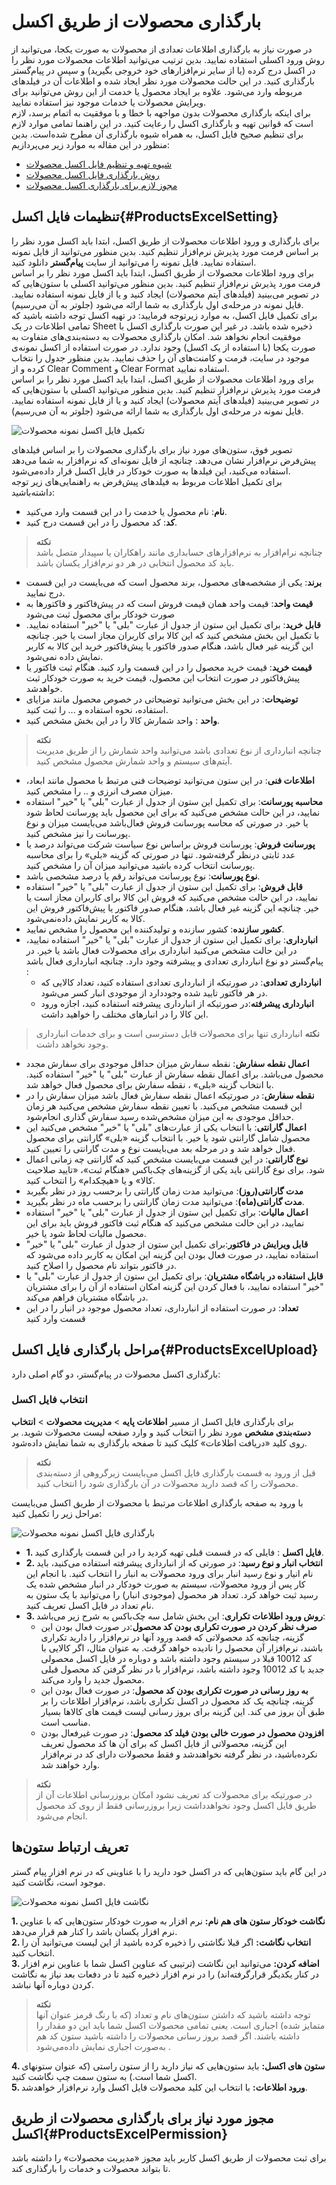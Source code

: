 #  بارگذاری محصولات از طریق اکسل
در صورت نیاز به بارگذاری اطلاعات تعدادی از محصولات به صورت یکجا، می‌توانید از روش ورود اکسلی استفاده نمایید. بدین ترتیب می‌توانید اطلاعات محصولات مورد نظر را در اکسل درج کرده (یا از سایر نرم‌افزارهای خود خروجی بگیرید) و سپس در پیام‌گستر بارگذاری کنید. در این حالت محصولات مورد نظر ایجاد شده و اطلاعات آن در فیلدهای مربوطه وارد می‌شود. علاوه بر ایجاد محصول یا خدمت از این روش می‌توانید برای ویرایش محصولات یا خدمات موجود نیز استفاده نمایید.<br>
برای اینکه بارگذاری محصولات بدون مواجهه با خطا و با موفقیت به اتمام برسد، لازم است که قوانین تهیه و بارگذاری اکسل را رعایت کنید. در این راهنما تمامی موارد لازم برای تنظیم صحیح فایل اکسل، به همراه شیوه بارگذاری آن مطرح شده‌است. بدین منظور در این مقاله به موارد زیر می‌پردازیم:<br>

- [شیوه تهیه و تنظیم فایل اکسل محصولات](#ProductsExcelSetting)
- [روش بارگذاری فایل اکسل محصولات](#ProductsExcelUpload)
- [مجوز لازم برای بارگذاری اکسل محصولات](#ProductsExcelPermission)

## تنظیمات فایل اکسل{#ProductsExcelSetting}
برای بارگذاری و ورود اطلاعات محصولات از طریق اکسل، ابتدا باید اکسل مورد نظر را بر اساس فرمت مورد پذیرش نرم‌افزار تنظیم کنید.  بدین منظور می‌توانید از فایل نمونه استفاده نمایید. فایل نمونه را می‌توانید از سایت **پیام‌گستر** دانلود کنید.<br>
برای ورود اطلاعات محصولات از طریق اکسل، ابتدا باید اکسل مورد نظر را بر اساس فرمت مورد پذیرش نرم‌افزار تنظیم کنید. بدین منظور می‌توانید اکسلی با ستون‌هایی که در تصویر می‌بینید (فیلدهای آیتم محصولات) ایجاد کنید و یا از فایل نمونه استفاده نمایید. فایل نمونه در مرحله‌ی اول بارگذاری به شما ارائه می‌شود (جلوتر به آن می‌رسیم).<br>
برای تکمیل فایل اکسل، به موارد زیرتوجه فرمایید:
در تهیه اکسل توجه داشته باشید که تمامی اطلاعات در یک Sheet ذخیره شده باشد. در غیر این صورت بارگذاری اکسل با موفقیت انجام نخواهد شد.
امکان بارگذاری محصولات به دسته‌بندی‌های متفاوت به صورت یکجا (با استفاده از یک اکسل) وجود ندارد.
در صورت استفاده از اکسل نمونه‌ی موجود در سایت،‌ فرمت و کامنت‌های آن را حذف نمایید. بدین منظور جدول را نتخاب کرده و از Clear Comment و Clear Format استفاده نمایید.<br>
برای ورود اطلاعات محصولات از طریق اکسل، ابتدا باید اکسل مورد نظر را بر اساس فرمت مورد پذیرش نرم‌افزار تنظیم کنید. بدین منظور می‌توانید اکسلی با ستون‌هایی که در تصویر می‌بینید (فیلدهای آیتم محصولات) ایجاد کنید و یا از فایل نمونه استفاده نمایید. فایل نمونه در مرحله‌ی اول بارگذاری به شما ارائه می‌شود (جلوتر به آن می‌رسیم).<br>

![تکمیل فایل اکسل نمونه محصولات](./Images/products-excel-sample-2.8.4.png)

تصویر فوق،‌ ستون‌های مورد نیاز برای بارگذاری محصولات را بر اساس فیلدهای پیش‌فرض نرم‌افزار نشان می‌دهد. چنانچه از فایل نمونه‌ای که نرم‌افزار به شما می‌دهد استفاده می‌کنید، این فیلدها به صورت خودکار در فایل اکسل قرار داده‌می‌شود.<br>
برای تکمیل اطلاعات مربوط به فیلدهای پیش‌فرض به راهنمایی‌های زیر توجه داشته‌باشید:<br>
- **نام‌**: نام محصول یا خدمت را در این قسمت وارد می‌کنید.
- **کد**: کد محصول را در این قسمت درج کنید.

> **نکته**<br>
چنانچه نرام‌افزار به نرم‌افزارهای حسابداری مانند راهکاران یا سپیدار متصل باشد باید کد محصول انتخابی در هر دو نرم‌افزار یکسان باشد.<br>

- **برند**: یکی از مشخصه‌های محصول، برند محصول است که می‌بایست در این قسمت درج نمایید.
- **قیمت واحد**: قیمت واحد همان قیمت فروش است که در پیش‌فاکتور و فاکتورها به صورت خودکار برای محصول ثبت می‌شود 
- **قابل خرید**: برای تکمیل این ستون از جدول از عبارت "بلی" یا "خیر" استفاده نمایید. با تکمیل این بخش مشخص کنید که این کالا برای کاربران مجاز است یا خیر. چنانچه این گزینه غیر فعال باشد، هنگام صدور فاکتور یا پیش‌فاکتور خرید این کالا به کاربر نمایش داده نمی‌شود.
- **قیمت خرید**: قیمت خرید محصول را در این قسمت وارد کنید. هنگام ثبت فاکتور یا پیش‌فاکتور در صورت انتخاب این محصول، قیمت خرید به صورت خودکار ثبت خواهدشد.
- **توضیحات**: در این بخش می‌توانید توضیحاتی در خصوص محصول مانند مزایای استفاده، نحوه استفاده و ... را ثبت کنید. 
- **واحد** : واحد شمارش کالا را در این بخش مشخص کنید. 

> **نکته**<br>
چنانچه انبارداری از نوع تعدادی باشد می‌توانبد واحد شمارش را  از طریق مدیریت آیتم‌های سیستم  و واحد شمارش محصول مشخص کنید.

- **اطلاعات فنی**: در این ستون می‌توانید توضیحات فنی مرتبط با محصول مانند ابعاد، میزان مصرف انرزی و .. را مشخص کنید.
- **محاسبه پورسانت**: برای تکمیل این ستون از جدول از عبارت "بلی" یا "خیر" استفاده نمایید، در این حالت مشخص می‌کنید که برای این محصول باید پورسانت لحاظ شود یا خیر. در صورتی که محاسه پورسانت فروش فعال‌باشد می‌بایست میزان و نوع پورسانت را نیز مشخص کنید.
- **پورسانت فروش**: پورسانت فروش براساس نوع سیاست شرکت می‌تواند درصد یا عدد ثابتی درنظر گرفته‌شود. تنها در صورتی که گزینه «بلی» را برای محاسبه پورسانت انتخاب کرده باشید می‌توانید میزان آن را مشخص کنید.
- **نوع پورسانت**: نوع پورسانت می‌تواند رقم یا درصد مشخصی باشد.
- **قابل فروش**: برای تکمیل این ستون از جدول از عبارت "بلی" یا "خیر" استفاده نمایید، در این حالت مشخص می‌کنید که فروش این کالا برای کاربران مجاز است یا خیر. چنانچه این گزینه غیر فعال باشد، هنگام صدور فاکتور یا پیش‌فاکتور فروش این کالا به کاربر نمایش داده‌نمی‌شود.
- **کشور سازنده**:  کشور سازنده و تولید‌کننده این محصول را مشخص نمایید.
- **انبارداری**: برای تکمیل این ستون از جدول از عبارت "بلی" یا "خیر" استفاده نمایید، در این حالت مشخص می‌کنید انبارداری برای محصولات فعال باشد یا خیر. در پیام‌گستر دو نوع انبارداری تعدادی و پیشرفته وجود دارد. چنانچه انبارداری فعال باشد :
  - **انبارداری تعدادی**: در صورتیکه از انبارداری تعدادی استفاده کنید، تعداد کالایی که در هر فاکتور تایید شده وجوددارد از موجودی انبار کسر می‌شود.
  - **انبارداری پیشرفته**:در صورتیکه از انبارداری پیشرفته استفاده کنید، اجازه ورود این کالا را در انبارهای مختلف را خواهید داشت.

> **نکته**
انبارداری تنها برای محصولات قابل دسترسی است و برای خدمات انبارداری وجود نخواهد داشت. 

- **اعمال نقطه سفارش**: نقطه سفارش میزان حداقل موجودی برای سفارش مجدد محصول می‌باشد. برای اعمال نقطه سفارش از عبارت "بلی" یا "خیر" استفاده کنید. با انتخاب گزینه «بلی» ، نقطه سفارش برای محصول فعال خواهد شد.
- **نقطه سفارش**: در صورتیکه اعمال نقطه سفارش فعال باشد میزان سفارش را در این قسمت مشخص می‌کنید. با تعیین نقطه سفارش مشخص می‌کنید هر زمان حداقل موجودی به این میزان مشخص‌شده رسید سفارش گذاری انجام‌شود.
- **اعمال گارانتی**: با انتخاب یکی از عبارت‌های "بلی" یا "خیر" مشخص می‌کنید این محصول شامل گارانتی شود یا خیر. با انتخاب گزینه «بلی» گارانتی برای محصول فعال خواهد شد و در مرحله بعد می‌بایست نوع و مدت گارانتی را تعیین کنید.
- **نوع گارانتی**: در این قسمت می‌بایست مشخص کنید که گارانتی چه زمانی اعمال شود. برای نوع گارانتی باید یکی از گزینه‌های چک‌‌باکس «هنگام ثبت»، «تایید صلاحیت کالا» و یا «هیچکدام» را انتخاب کنید.
- **مدت گارانتی(روز)**: می‌توانید مدت زمان گارانتی را برحسب روز در نظر بگیربد
- **مدت گارانتی(ماه)**: می‌توانید مدت زمان گارانتی را برحسب ماه در نظر بگیرید.
- **اعمال مالیات**: برای تکمیل این ستون از جدول از عبارت "بلی" یا "خیر" استفاده نمایید، در این حالت مشخص می‌کنید که هنگام ثبت فاکتور فروش باید برای این محصول مالیات لحاظ شود یا خیر.
- **قابل ویرایش در فاکتور**:برای تکمیل این ستون از جدول از عبارت "بلی" یا "خیر" استفاده نمایید، در صورت فعال بودن این گزینه این امکان به کاربر داده می‌شود که در فاکتور بتواند نام محصول را اصلاح کنید.
- **قابل استفاده در باشگاه مشتریان**:
برای تکمیل این ستون از جدول از عبارت "بلی" یا "خیر" استفاده نمایید، با فعال کردن این گزینه امکان استفاده از آن را برای مشتریان در باشگاه مشتریان فراهم می‌کند.
- **تعداد**: در صورت استفاده از انبارداری، تعداد محصول موجود در انبار را در این قسمت وارد کنید

## مراحل بارگذاری فایل اکسل{#ProductsExcelUpload}
بارگذاری اکسل محصولات در پیام‌گستر، دو گام اصلی دارد:<br>
### انتخاب فایل اکسل
برای بارگذاری فایل اکسل از مسیر  **اطلاعات پایه** > **مدیریت محصولات** > **انتخاب دسته‌بندی مشخص**  مورد نظر را انتخاب کنید و وارد صفحه لیست محصولات شوید. بر روی کلید «دریافت اطلاعات» کلیک کنید تا صفحه بارگذاری به شما نمایش داده‌شود.<br>

> **نکته**<br>
قبل از ورود به قسمت بارگذاری فایل اکسل می‌بایست زیرگروهی از دسته‌بندی محصولات را که قصد دارید محصولات در آن بارگذاری شود را انتخاب کنید.

 با ورود به صفحه بارگذاری اطلاعات مرتبط با محصولات از طریق اکسل می‌بایست مراحل زیر را تکمیل کنید:
 
 ![بارگذاری فایل اکسل نمونه محصولات](./Images/products-excel-setting-2.8.4.png)

 - **1. فایل اکسل** : فایلی که در قسمت قبلی تهیه کردید را در این قسمت بارگذاری کنید.
 - **2. انتخاب انبار و نوع رسید**: در صورتی که از انبارداری پیشرفته استفاده می‌کنید، باید نام انیار و نوع رسید انبار برای ورود محصولات به انبار  را انتخاب کنید. با انجام این کار پس از ورود محصولات، سیستم به صورت خودکار در انبار مشخص شده یک رسید ثبت خواهد کرد. تعداد هر محصول (موجودی انبار)  را می‌توانید با یک ستون به نام تعداد در فایل اکسل تعریف کنید.
 - **3. روش ورود اطلاعات تکراری**: این بخش شامل سه چک‌باکس به شرح زیر می‌باشد:<br>
     - **صرف نظر کردن در صورت تکراری بودن کد محصول**:در صورت فعال بودن این گزینه، چنانچه کد محصولاتی که قصد ورود آنها در نرم‌افزار را دارید تکراری باشند، نرم‌افزار آن محصول را نادیده خواهد گرفت. به عنوان مثال، اگر کالایی با کد 10012 قبلا در سیستم وجود داشته باشد و دوباره در فایل اکسل محصولی جدید با کد 10012 وجود داشته باشد، نرم‌افزار با در نظر گرفتن کد محصول قبلی محصول جدید را وارد می‌کند.<br>
     - **به روز رسانی در صورت تکراری بودن کد محصول**: در صورت فعال بودن این گزینه، چنانچه یک کد محصول در اکسل تکراری باشد، نرم‌افزار اطلاعات را بر طبق آن بروز می کند. این گزینه برای بروز رسانی لیست قیمت های کالاها بسیار مناسب است. <br>
    - **افزودن محصول در صورت خالی بودن فیلد کد محصول**: در صورت غیرفعال بودن این گزینه، محصولاتی از فایل اکسل که برای آن ها کد محصول تعریف نکرده‌باشید، در نظر گرفته نخواهند‌شد و فقط محصولات دارای کد در نرم‌افزار وارد خواهند شد.<br>

>**نکته**<br>
  در صورتیکه برای محصولات  کد تعریف نشود امکان بروزرسانی اطلاعات آن از طریق فایل اکسل وجود نخواهدداشت زیرا بروزرسانی فقط از روی کد محصول انجام می‌شود.

## تعریف ارتباط ستون‌ها
در این گام باید ستون‌هایی که در اکسل خود دارید را با عناوینی که در نرم افزار پیام گستر موجود است، نگاشت کنید.

![نگاشت فایل اکسل نمونه محصولات](./Images/products-excel-sync-2.8.4.png)

**1. نگاشت خودکار ستون های هم نام:** نرم افزار به صورت خودکار ستون‌هایی که با عناوین نرم افزار یکسان باشد را کنار هم قرار می‌دهد.<br>
**2. انتخاب نگاشت:** اگر قبلا نگاشتی را ذخیره کرده باشید از این لیست می‌توانید آن را انتخاب کنید.<br>
**3. اضافه کردن:** می‌توانید این نگاشت (ترتیبی که عناوین اکسل شما با عناوین نرم افزار در کنار یکدیگر قرار‌گرفته‌اند) را در نرم افزار ذخیره کنید تا در دفعات بعد نیاز به نگاشت کردن دوباره آنها نباشد.<br>

>**نکته**<br>
> توجه داشته باشید که داشتن ستون‌های نام و تعداد (که با رنگ قرمز عنوان آنها متمایز شده) اجباری است. یعنی تمامی محصولات اکسل شما باید این دو مقدار را داشته باشند. اگر قصد بروز رسانی محصولات را داشته باشید ستون کد هم به‌صورت اجباری نمایش داده‌می‌شود .

**4. ستون های اکسل:** باید ستون‌هایی که نیاز دارید را از ستون راستی (که عنوان ستونهای اکسل شما است.) به ستون سمت چپ نگاشت کنید.<br>
**5. ورود اطلاعات:** با انتخاب این کلید محصولات فایل اکسل وارد نرم‌افزار خواهدشد.<br>

## مجوز مورد نیاز برای بارگذاری محصولات از طریق اکسل{#ProductsExcelPermission}
برای ثبت محصولات از طریق اکسل کاربر باید مجوز «مدیریت  محصولات» را داشته باشد تا بتواند محصولات و خدمات را بارگذاری کند.